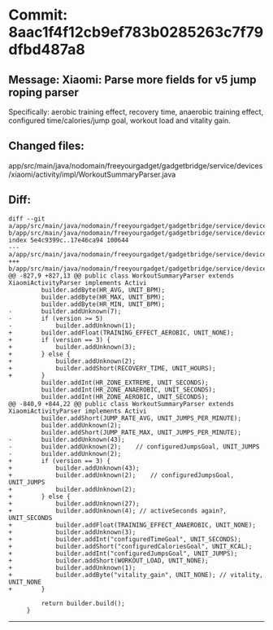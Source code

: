 # Commit: 8aac1f4f12cb9ef783b0285263c7f79dfbd487a8
## Message: Xiaomi: Parse more fields for v5 jump roping parser

Specifically: aerobic training effect, recovery time, anaerobic training
effect, configured time/calories/jump goal, workout load and vitality
gain.
## Changed files:
app/src/main/java/nodomain/freeyourgadget/gadgetbridge/service/devices/xiaomi/activity/impl/WorkoutSummaryParser.java

## Diff:
```
diff --git a/app/src/main/java/nodomain/freeyourgadget/gadgetbridge/service/devices/xiaomi/activity/impl/WorkoutSummaryParser.java b/app/src/main/java/nodomain/freeyourgadget/gadgetbridge/service/devices/xiaomi/activity/impl/WorkoutSummaryParser.java
index 5e4c9399c..17e46ca94 100644
--- a/app/src/main/java/nodomain/freeyourgadget/gadgetbridge/service/devices/xiaomi/activity/impl/WorkoutSummaryParser.java
+++ b/app/src/main/java/nodomain/freeyourgadget/gadgetbridge/service/devices/xiaomi/activity/impl/WorkoutSummaryParser.java
@@ -827,9 +827,13 @@ public class WorkoutSummaryParser extends XiaomiActivityParser implements Activi
         builder.addByte(HR_AVG, UNIT_BPM);
         builder.addByte(HR_MAX, UNIT_BPM);
         builder.addByte(HR_MIN, UNIT_BPM);
-        builder.addUnknown(7);
-        if (version >= 5)
-            builder.addUnknown(1);
+        builder.addFloat(TRAINING_EFFECT_AEROBIC, UNIT_NONE);
+        if (version == 3) {
+            builder.addUnknown(3);
+        } else {
+            builder.addUnknown(2);
+            builder.addShort(RECOVERY_TIME, UNIT_HOURS);
+        }
         builder.addInt(HR_ZONE_EXTREME, UNIT_SECONDS);
         builder.addInt(HR_ZONE_ANAEROBIC, UNIT_SECONDS);
         builder.addInt(HR_ZONE_AEROBIC, UNIT_SECONDS);
@@ -840,9 +844,22 @@ public class WorkoutSummaryParser extends XiaomiActivityParser implements Activi
         builder.addShort(JUMP_RATE_AVG, UNIT_JUMPS_PER_MINUTE);
         builder.addUnknown(2);
         builder.addShort(JUMP_RATE_MAX, UNIT_JUMPS_PER_MINUTE);
-        builder.addUnknown(43);
-        builder.addUnknown(2);    // configuredJumpsGoal, UNIT_JUMPS
-        builder.addUnknown(2);
+        if (version == 3) {
+            builder.addUnknown(43);
+            builder.addUnknown(2);    // configuredJumpsGoal, UNIT_JUMPS
+            builder.addUnknown(2);
+        } else {
+            builder.addUnknown(27);
+            builder.addUnknown(4); // activeSeconds again?, UNIT_SECONDS
+            builder.addFloat(TRAINING_EFFECT_ANAEROBIC, UNIT_NONE);
+            builder.addUnknown(3);
+            builder.addInt("configuredTimeGoal", UNIT_SECONDS);
+            builder.addShort("configuredCaloriesGoal", UNIT_KCAL);
+            builder.addInt("configuredJumpsGoal", UNIT_JUMPS);
+            builder.addShort(WORKOUT_LOAD, UNIT_NONE);
+            builder.addUnknown(1);
+            builder.addByte("vitality_gain", UNIT_NONE); // vitality, UNIT_NONE
+        }
 
         return builder.build();
     }
```
-----------------------------------
